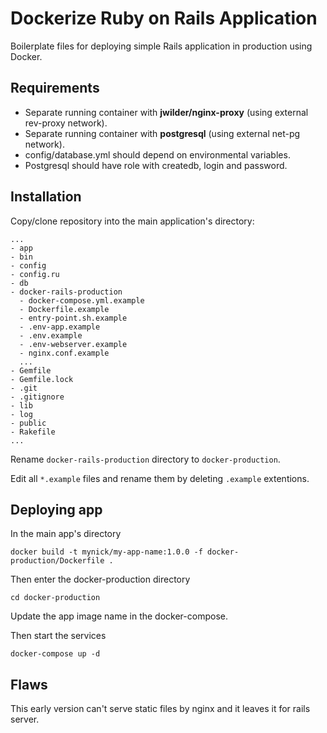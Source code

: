 # Dockerize Ruby on Rails Application

Boilerplate files for deploying simple Rails application in production using Docker.

## Requirements

- Separate running container with **jwilder/nginx-proxy** (using external rev-proxy network).
- Separate running container with **postgresql** (using external net-pg network).
- config/database.yml should depend on environmental variables.
- Postgresql should have role with createdb, login and password. 

## Installation

Copy/clone repository into the main application's directory:

```
...
- app
- bin
- config
- config.ru
- db
- docker-rails-production
  - docker-compose.yml.example
  - Dockerfile.example
  - entry-point.sh.example
  - .env-app.example
  - .env.example
  - .env-webserver.example
  - nginx.conf.example
  ...
- Gemfile
- Gemfile.lock
- .git
- .gitignore
- lib
- log
- public
- Rakefile
...
```

Rename `docker-rails-production` directory to `docker-production`.

Edit all `*.example` files and rename them by deleting `.example` extentions.

## Deploying app

In the main app's directory

```
docker build -t mynick/my-app-name:1.0.0 -f docker-production/Dockerfile .
```

Then enter the docker-production directory

```
cd docker-production
```

Update the app image name in the docker-compose.

Then start the services

```
docker-compose up -d
```

## Flaws

This early version can't serve static files by nginx and it leaves it for rails server.